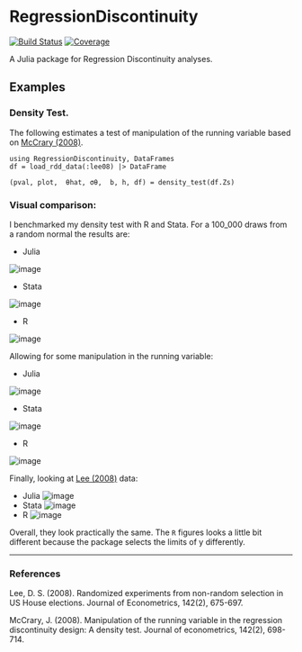 # RegressionDiscontinuity

[![Build Status](https://github.com/nignatiadis/RegressionDiscontinuity.jl/workflows/CI/badge.svg)](https://github.com/nignatiadis/RegressionDiscontinuity.jl/actions)
[![Coverage](https://codecov.io/gh/nignatiadis/RegressionDiscontinuity.jl/branch/master/graph/badge.svg)](https://codecov.io/gh/nignatiadis/RegressionDiscontinuity.jl)

A Julia package for Regression Discontinuity analyses.

## Examples

### Density Test.
The following estimates a test of manipulation of the running variable based on [McCrary (2008)](https://www.sciencedirect.com/science/article/abs/pii/S0304407607001133). 

```
using RegressionDiscontinuity, DataFrames
df = load_rdd_data(:lee08) |> DataFrame

(pval, plot,  θhat, σθ,  b, h, df) = density_test(df.Zs)
```

### Visual comparison:

I benchmarked my density test with R and Stata. For a 100_000 draws from a random normal the results are:
* Julia

![image](/figures/data1_julia.png)

* Stata

![image](/figures/data1_stata.png)

* R

![image](/figures/data1R.png)

Allowing for some manipulation in the running variable:
* Julia

![image](/figures/data3_julia.png)

* Stata

![image](/figures/data3_stata.png)

* R

![image](/figures/data3R.png)

Finally, looking at [Lee (2008)](https://www.sciencedirect.com/science/article/pii/S0304407607001121) data:
* Julia
![image](/figures/lee08_julia.png)
* Stata
![image](/figures/lee08_stata.png)
* R
![image](/figures/lee08R.png)

 Overall, they look practically the same. The `R` figures looks a little bit different because the package selects the limits of y differently. 

----
### References
Lee, D. S. (2008). Randomized experiments from non-random selection in US House elections. Journal of Econometrics, 142(2), 675-697.

McCrary, J. (2008). Manipulation of the running variable in the regression discontinuity design: A density test. Journal of econometrics, 142(2), 698-714.